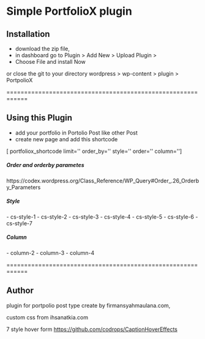 Simple PortfolioX plugin
============================================================
<h2>Installation</h2>

- download the zip file,
- in dashboard go to Plugin > Add New > Upload Plugin >
- Choose File and install Now

or close the git to your directory wordpress > wp-content > plugin > PortpolioX

============================================================

<h2>Using this Plugin</h2>

- add your portfolio in Portolio Post like other Post
- create new page and add this shortcode

[ portfoliox_shortcode limit='' order_by='' style='' order='' column='']

<h5> Order and orderby parametes </h5> 
	https://codex.wordpress.org/Class_Reference/WP_Query#Order_.26_Orderby_Parameters 

<h5> Style </h5>
	- cs-style-1
	- cs-style-2
	- cs-style-3
	- cs-style-4
	- cs-style-5
	- cs-style-6
	- cs-style-7
	
<h5> Column </h5>
	- column-2
	- column-3
	- column-4

============================================================
<h2>Author</h2>
plugin for portpolio post type create by firmansyahmaulana.com,

custom css from ihsanatkia.com

7 style hover form https://github.com/codrops/CaptionHoverEffects

